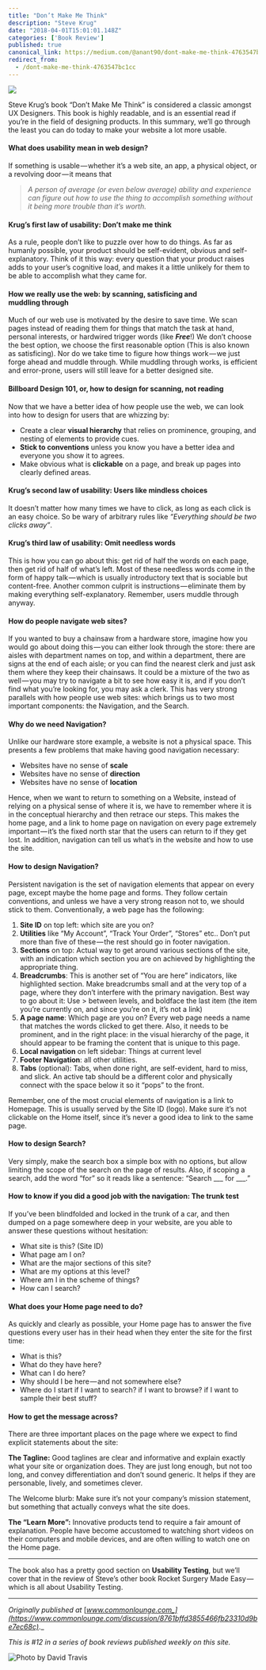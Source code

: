 ```yaml
---
title: "Don’t Make Me Think"
description: "Steve Krug"
date: "2018-04-01T15:01:01.148Z"
categories: ['Book Review']
published: true
canonical_link: https://medium.com/@anant90/dont-make-me-think-4763547bc1cc
redirect_from:
  - /dont-make-me-think-4763547bc1cc
---
```


![](/assets/blog/dont-make-me-think/asset-1.jpeg)

Steve Krug’s book “Don’t Make Me Think” is considered a classic amongst UX Designers. This book is highly readable, and is an essential read if you’re in the field of designing products. In this summary, we’ll go through the least you can do today to make your website a lot more usable.

#### What does usability mean in web design?

If something is usable — whether it’s a web site, an app, a physical object, or a revolving door — it means that

> _A person of average (or even below average) ability and experience can figure out how to use the thing to accomplish something without it being more trouble than it’s worth._

#### Krug’s first law of usability: Don’t make me think

As a rule, people don’t like to puzzle over how to do things. As far as humanly possible, your product should be self-evident, obvious and self-explanatory. Think of it this way: every question that your product raises adds to your user’s cognitive load, and makes it a little unlikely for them to be able to accomplish what they came for.

#### How we really use the web: by scanning, satisficing and muddling through

Much of our web use is motivated by the desire to save time. We scan pages instead of reading them for things that match the task at hand, personal interests, or hardwired trigger words (like **_Free_**!) We don’t choose the best option, we choose the first reasonable option (This is also known as satisficing). Nor do we take time to figure how things work — we just forge ahead and muddle through. While muddling through works, is efficient and error-prone, users will still leave for a better designed site.

#### Billboard Design 101, or, how to design for scanning, not reading

Now that we have a better idea of how people use the web, we can look into how to design for users that are whizzing by:

-   Create a clear **visual hierarchy** that relies on prominence, grouping, and nesting of elements to provide cues.
-   **Stick to conventions** unless you know you have a better idea and everyone you show it to agrees.
-   Make obvious what is **clickable** on a page, and break up pages into clearly defined areas.

#### Krug’s second law of usability: Users like mindless choices

It doesn’t matter how many times we have to click, as long as each click is an easy choice. So be wary of arbitrary rules like _“Everything should be two clicks away”_.

#### Krug’s third law of usability: Omit needless words

This is how you can go about this: get rid of half the words on each page, then get rid of half of what’s left. Most of these needless words come in the form of happy talk — which is usually introductory text that is sociable but content-free. Another common culprit is instructions — eliminate them by making everything self-explanatory. Remember, users muddle through anyway.

#### How do people navigate web sites?

If you wanted to buy a chainsaw from a hardware store, imagine how you would go about doing this — you can either look through the store: there are aisles with department names on top, and within a department, there are signs at the end of each aisle; or you can find the nearest clerk and just ask them where they keep their chainsaws. It could be a mixture of the two as well — you may try to navigate a bit to see how easy it is, and if you don’t find what you’re looking for, you may ask a clerk. This has very strong parallels with how people use web sites: which brings us to two most important components: the Navigation, and the Search.

#### Why do we need Navigation?

Unlike our hardware store example, a website is not a physical space. This presents a few problems that make having good navigation necessary:

-   Websites have no sense of **scale**
-   Websites have no sense of **direction**
-   Websites have no sense of **location**

Hence, when we want to return to something on a Website, instead of relying on a physical sense of where it is, we have to remember where it is in the conceptual hierarchy and then retrace our steps. This makes the home page, and a link to home page on navigation on every page extremely important — it’s the fixed north star that the users can return to if they get lost. In addition, navigation can tell us what’s in the website and how to use the site.

#### How to design Navigation?

Persistent navigation is the set of navigation elements that appear on every page, except maybe the home page and forms. They follow certain conventions, and unless we have a very strong reason not to, we should stick to them. Conventionally, a web page has the following:

1.  **Site ID** on top left: which site are you on?
2.  **Utilities** like “My Account”, “Track Your Order”, “Stores” etc.. Don’t put more than five of these — the rest should go in footer navigation.
3.  **Sections** on top: Actual way to get around various sections of the site, with an indication which section you are on achieved by highlighting the appropriate thing.
4.  **Breadcrumbs**: This is another set of “You are here” indicators, like highlighted section. Make breadcrumbs small and at the very top of a page, where they don’t interfere with the primary navigation. Best way to go about it: Use > between levels, and boldface the last item (the item you’re currently on, and since you’re on it, it’s not a link)
5.  **A page name**: Which page are you on? Every web page needs a name that matches the words clicked to get there. Also, it needs to be prominent, and in the right place: in the visual hierarchy of the page, it should appear to be framing the content that is unique to this page.
6.  **Local navigation** on left sidebar: Things at current level
7.  **Footer Navigation**: all other utilities.
8.  **Tabs** (optional): Tabs, when done right, are self-evident, hard to miss, and slick. An active tab should be a different color and physically connect with the space below it so it “pops” to the front.

Remember, one of the most crucial elements of navigation is a link to Homepage. This is usually served by the Site ID (logo). Make sure it’s not clickable on the Home itself, since it’s never a good idea to link to the same page.

#### How to design Search?

Very simply, make the search box a simple box with no options, but allow limiting the scope of the search on the page of results. Also, if scoping a search, add the word “for” so it reads like a sentence: “Search \_\_\_ for \_\_\_.”

#### How to know if you did a good job with the navigation: The trunk test

If you’ve been blindfolded and locked in the trunk of a car, and then dumped on a page somewhere deep in your website, are you able to answer these questions without hesitation:

-   What site is this? (Site ID)
-   What page am I on?
-   What are the major sections of this site?
-   What are my options at this level?
-   Where am I in the scheme of things?
-   How can I search?

#### What does your Home page need to do?

As quickly and clearly as possible, your Home page has to answer the five questions every user has in their head when they enter the site for the first time:

-   What is this?
-   What do they have here?
-   What can I do here?
-   Why should I be here — and not somewhere else?
-   Where do I start if I want to search? if I want to browse? if I want to sample their best stuff?

#### How to get the message across?

There are three important places on the page where we expect to find explicit statements about the site:

**The Tagline:** Good taglines are clear and informative and explain exactly what your site or organization does. They are just long enough, but not too long, and convey differentiation and don’t sound generic. It helps if they are personable, lively, and sometimes clever.

The Welcome blurb: Make sure it’s not your company’s mission statement, but something that actually conveys what the site does.

**The “Learn More”:** Innovative products tend to require a fair amount of explanation. People have become accustomed to watching short videos on their computers and mobile devices, and are often willing to watch one on the Home page.

---

The book also has a pretty good section on **Usability Testing**, but we’ll cover that in the review of Steve’s other book Rocket Surgery Made Easy — which is all about Usability Testing.

---

_Originally published at_ [_www.commonlounge.com_](https://www.commonlounge.com/discussion/8761bffd3855466fb23310d9be7ec68c)_._

_This is #12 in a series of book reviews published weekly on this site._

![Photo by [David Travis](https://unsplash.com/@dtravisphd)](/assets/blog/dont-make-me-think/asset-2.png)
